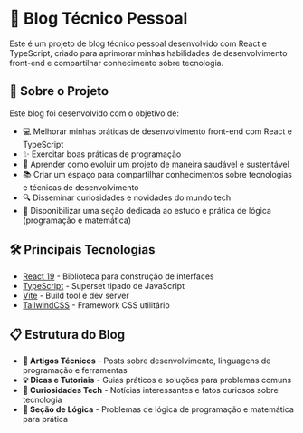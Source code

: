 # 📝 Blog Técnico Pessoal

Este é um projeto de blog técnico pessoal desenvolvido com React e TypeScript, criado para aprimorar minhas habilidades de desenvolvimento front-end e compartilhar conhecimento sobre tecnologia.

## 🚀 Sobre o Projeto

Este blog foi desenvolvido com o objetivo de:

- 💻 Melhorar minhas práticas de desenvolvimento front-end com React e TypeScript
- ✨ Exercitar boas práticas de programação
- 🌱 Aprender como evoluir um projeto de maneira saudável e sustentável
- 📚 Criar um espaço para compartilhar conhecimentos sobre tecnologias e técnicas de desenvolvimento
- 🔍 Disseminar curiosidades e novidades do mundo tech
- 🧩 Disponibilizar uma seção dedicada ao estudo e prática de lógica (programação e matemática)

## 🛠️ Principais Tecnologias

- [React 19](https://react.dev/) - Biblioteca para construção de interfaces
- [TypeScript](https://www.typescriptlang.org/) - Superset tipado de JavaScript
- [Vite](https://vitejs.dev/) - Build tool e dev server
- [TailwindCSS](https://tailwindcss.com/) - Framework CSS utilitário

## 📋 Estrutura do Blog

- **📘 Artigos Técnicos** - Posts sobre desenvolvimento, linguagens de programação e ferramentas
- **💡 Dicas e Tutoriais** - Guias práticos e soluções para problemas comuns
- **🌟 Curiosidades Tech** - Notícias interessantes e fatos curiosos sobre tecnologia
- **🧠 Seção de Lógica** - Problemas de lógica de programação e matemática para prática

